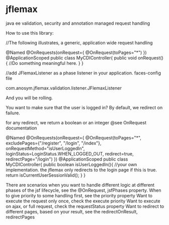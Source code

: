 jflemax
=======

java ee validation, security and annotation managed request handling

How to use this library:

//The following illustrates, a generic, application wide request handling

@Named
@OnRequests(onRequest={
  @OnRequest(toPages="*")
})
@ApplicationScoped
public class MyCDIController{
  public void onRequest(){
    //Do something meaningful here.
  }
}

//add JFlemaxListener as a phase listener in your application. faces-config file

<lifecycle>
  <phase-listener>com.anosym.jflemax.validation.listener.JFlemaxListener</phase-listener>
</lifecycle>

And you will be rolling.

You want to make sure that the user is logged in?
By default, we redirect on failure.

for any redirect, we return a boolean or an integer @see OnRequest documentation

@Named
@OnRequests(onRequest={
  @OnRequest(toPages="*", excludePages={"/register", "/login", "/index"}, 
        onRequestMethod="isUserLoggedIn", loginStatus=LoginStatus.WHEN_LOGGED_OUT,
        redirect=true, redirectPage="/login")
})
@ApplicationScoped
public class MyCDIController{
  public boolean isUserLoggedIn(){
    //your own implementation. the jflemax only redirects to the login page if this is true.
    return isCurrentUserSessionValid(); 
  }
}

There are scenarios when you want to handle different logic at different phases of the jsf lifecycle, 
see the @OnRequest, jsfPhases property.
When to give priority to some handling first, see the priority property
Want to execute the request only once, check the execute priority
Want to execute on ajax, or full request, check the requestStatus property
Want to redirect to different pages, based on your result, see the redirectOnResult, redirectPages
